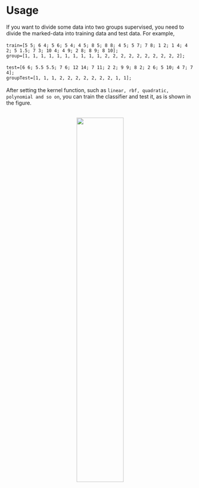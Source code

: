 # Usage
If you want to divide some data into two groups supervised, you need to divide the marked-data into training data and test data. For example,<br><br>
`train=[5 5; 6 4; 5 6; 5 4; 4 5; 8 5; 8 8; 4 5; 5 7; 7 8; 1 2; 1 4; 4 2; 5 1.5; 7 3; 10 4; 4 9; 2 8; 8 9; 8 10];` <br>
`group=[1, 1, 1, 1, 1, 1, 1, 1, 1, 1, 2, 2, 2, 2, 2, 2, 2, 2, 2, 2];`  <br><br>
`test=[6 6; 5.5 5.5; 7 6; 12 14; 7 11; 2 2; 9 9; 8 2; 2 6; 5 10; 4 7; 7 4];` <br>
`groupTest=[1, 1, 1, 2, 2, 2, 2, 2, 2, 2, 1, 1];`<br><br>
After setting the kernel function, such as `linear, rbf, quadratic, polynomial and so on`, you can train the classifier and test it, as is shown in the figure. <br><br>
<div align=center><img src="https://raw.githubusercontent.com/danielzhangau/Mathematical-Contest-in-Modeling/main/images/svm.png" width="50%" height="50%">
